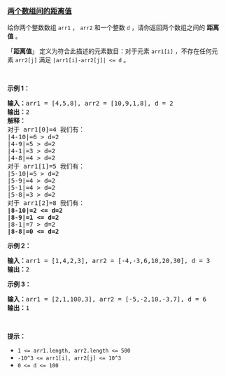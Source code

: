 ### [两个数组间的距离值](https://leetcode-cn.com/problems/find-the-distance-value-between-two-arrays)

<p>给你两个整数数组&nbsp;<code>arr1</code>&nbsp;，&nbsp;<code>arr2</code>&nbsp;和一个整数&nbsp;<code>d</code>&nbsp;，请你返回两个数组之间的&nbsp;<strong>距离值</strong>&nbsp;。</p>

<p>「<strong>距离值</strong>」<strong>&nbsp;</strong>定义为符合此描述的元素数目：对于元素&nbsp;<code>arr1[i]</code>&nbsp;，不存在任何元素&nbsp;<code>arr2[j]</code>&nbsp;满足 <code>|arr1[i]-arr2[j]| &lt;= d</code> 。</p>

<p>&nbsp;</p>

<p><strong>示例 1：</strong></p>

<pre>
<strong>输入：</strong>arr1 = [4,5,8], arr2 = [10,9,1,8], d = 2
<strong>输出：</strong>2
<strong>解释：</strong>
对于 arr1[0]=4 我们有：
|4-10|=6 &gt; d=2 
|4-9|=5 &gt; d=2 
|4-1|=3 &gt; d=2 
|4-8|=4 &gt; d=2 
对于 arr1[1]=5 我们有：
|5-10|=5 &gt; d=2 
|5-9|=4 &gt; d=2 
|5-1|=4 &gt; d=2 
|5-8|=3 &gt; d=2
对于 arr1[2]=8 我们有：
<strong>|8-10|=2 &lt;= d=2</strong>
<strong>|8-9|=1 &lt;= d=2</strong>
|8-1|=7 &gt; d=2
<strong>|8-8|=0 &lt;= d=2</strong>
</pre>

<p><strong>示例 2：</strong></p>

<pre>
<strong>输入：</strong>arr1 = [1,4,2,3], arr2 = [-4,-3,6,10,20,30], d = 3
<strong>输出：</strong>2
</pre>

<p><strong>示例 3：</strong></p>

<pre>
<strong>输入：</strong>arr1 = [2,1,100,3], arr2 = [-5,-2,10,-3,7], d = 6
<strong>输出：</strong>1
</pre>

<p>&nbsp;</p>

<p><strong>提示：</strong></p>

<ul>
	<li><code>1 &lt;= arr1.length, arr2.length &lt;= 500</code></li>
	<li><code>-10^3 &lt;= arr1[i], arr2[j] &lt;= 10^3</code></li>
	<li><code>0 &lt;= d &lt;= 100</code></li>
</ul>

